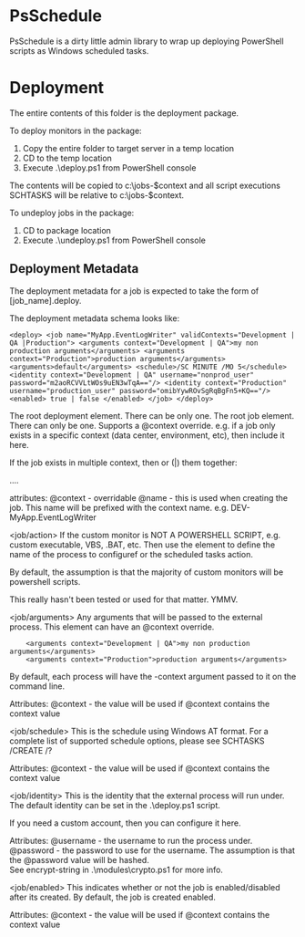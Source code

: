 PsSchedule
=================
PsSchedule is a dirty little admin library to wrap up deploying PowerShell scripts
as Windows scheduled tasks.

Deployment
===========
The entire contents of this folder is the deployment package.  

To deploy monitors in the package:

1. Copy the entire folder to target server in a temp location
2. CD to the temp location 
3. Execute .\deploy.ps1 from PowerShell console

The contents will be copied to c:\jobs-$context and all
script executions SCHTASKS will be relative to c:\jobs-$context. 


To undeploy jobs in the package:

1. CD to package location
2. Execute .\undeploy.ps1 from PowerShell console



Deployment Metadata
-------------------
The deployment metadata for a job is expected to take
the form of [job_name].deploy.

The deployment metadata schema looks like:

`<deploy>
	<job name="MyApp.EventLogWriter" validContexts="Development | QA |Production">
		<arguments context="Development | QA">my non production arguments</arguments>
		<arguments context="Production">production arguments</arguments>
		<arguments>default</arguments>
		<schedule>/SC MINUTE /MO 5</schedule>
		<identity context="Development | QA" username="nonprod_user" password="m2aoRCVVLtWOs9uEN3wTqA=="/>
		<identity context="Production" username="production_user" password="omibYywROvSgRqBgFn5+KQ=="/>
    <enabled> true | false </enabled>
	</job>
</deploy>`


<deploy>
The root deployment element.  There can be only one.

<job>
The root job element.  There can only be one.  Supports a @context override.  
e.g. if a job only exists in a specific context (data center, environment, etc), then include it here.

If the job exists in multiple context, then or (|) them together:

<job context="DEV|QA|PROD|China_PROD">....</job>

attributes:
	@context - overridable
	@name - this is used when creating the job.  This name will be prefixed with the 
	context name. e.g. DEV-MyApp.EventLogWriter

	
<job/action>
If the custom monitor is NOT A POWERSHELL SCRIPT, e.g. custom executable, 
VBS, .BAT, etc.  Then use the <action> element to define the name of the process
to configuref or the scheduled tasks action.

By default, the assumption is that the majority of custom monitors will be powershell
scripts.

This really hasn't been tested or used for that matter.  YMMV.


<job/arguments>
Any arguments that will be passed to the external process.  This element can 
have an @context override.

		<arguments context="Development | QA">my non production arguments</arguments>
		<arguments context="Production">production arguments</arguments>

By default, each process will have the -context argument passed to it 
on the command line.


Attributes:
	@context - the value will be used if @context contains the context value
	

<job/schedule>
This is the schedule using Windows AT format. For a complete list of supported schedule options, please see
SCHTASKS /CREATE /?

Attributes:
	@context - the value will be used if @context contains the context value

	
<job/identity>
This is the identity that the external process will run under.
The default identity can be set in the .\deploy.ps1 script.

If you need a custom account, then you can configure it here.

Attributes:
	@username - the username to run the process under.
	@password - the password to use for the username.  The
		assumption is that the @password value will be hashed.  
		See encrypt-string in .\modules\crypto.ps1 for more info.
        
<job/enabled>
This indicates whether or not the job is enabled/disabled after its created.  By default, the job is created enabled.

      
Attributes:
	@context - the value will be used if @context contains the context value


